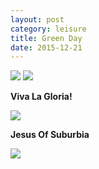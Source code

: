 ```yaml
---
layout: post
category: leisure
title: Green Day
date: 2015-12-21
---
```


![](/assets/leisure/greenday/green_day___viva_la_gloria_by_viictimofauthority.jpg)
![](/assets/leisure/greenday/viva_la_gloria_by_fjordluv-d37ypgw.png)

**Viva La Gloria!**

![](/assets/leisure/greenday/viva_la_gloria_by_paco608.jpg)

**Jesus Of Suburbia**

![](/assets/leisure/greenday/the_jesus_of_suburbia_by_vampgeepy.jpg)